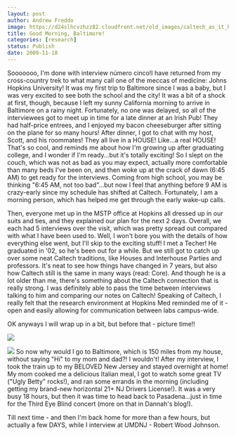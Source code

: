 ```yaml
---
layout: post
author: Andrew Freddo
image: https://d24slhcvzhzz82.cloudfront.net/old_images/caltech_as_it_happens/6a0105349b8251970b0120a6b0495e970b.jpg
title: Good Morning, Baltimore!
categories: [research]
status: Publish
date: 2009-11-18
---
```



Sooooooo, I'm done with interview número cinco!I have returned from my cross-country trek to what many call one of the meccas of medicine: Johns Hopkins University! It was my first trip to Baltimore since I was a baby, but I was very excited to see both the school and the city! It was a bit of a shock at first, though, because I left my sunny California morning to arrive in Baltimore on a rainy night. Fortunately, no one was delayed, so all of the interviewees got to meet up in time for a late dinner at an Irish Pub! They had half-price entrees, and I enjoyed my bacon cheeseburger after sitting on the plane for so many hours!
After dinner, I got to chat with my host, Scott, and his roommates! They all live in a HOUSE! Like...a real HOUSE! That's so cool, and reminds me about how I'm growing up after graduating college, and I wonder if I'm ready...but it's totally exciting! So I slept on the couch, which was not as bad as you may expect, actually more comfortable than many beds I've been on, and then woke up at the crack of dawn (6:45 AM) to get ready for the interviews. Coming from high school, you may be thinking "6:45 AM, not too bad"...but now I feel that anything before 9 AM is crazy-early since my schedule has shifted at Caltech. Fortunately, I am a morning person, which has helped me get through the early wake-up calls.

Then, everyone met up in the MSTP office at Hopkins all dressed up in our suits and ties, and they explained our plan for the next 2 days. Overall, we each had 5 interviews over the visit, which was pretty spread out compared with what I have been used to. Well, I won't bore you with the details of how everything else went, but I'll skip to the exciting stuff!
I met a Techer! He graduated in '02, so he's been out for a while. But we still got to catch up over some neat Caltech traditions, like Houses and Interhouse Parties and professors. It's neat to see how things have changed in 7 years, but also how Caltech still is the same in many ways (read: Core). And though he is a lot older than me, there's something about the Caltech connection that is really strong. I was definitely able to pass the time between interviews talking to him and comparing our notes on Caltech! Speaking of Caltech, I really felt that the research environment at Hopkins Med reminded me of it - open and easily allowing for communication between labs campus-wide.

OK anyways I will wrap up in a bit, but before that - picture time!!

![](https://d24slhcvzhzz82.cloudfront.net/old_images/caltech_as_it_happens/6a0105349b8251970b012875b29dce970c.jpg)

![](https://d24slhcvzhzz82.cloudfront.net/old_images/caltech_as_it_happens/6a0105349b8251970b012875b29ea5970c.jpg)
So now why would I go to Baltimore, which is 150 miles from my house, without saying "Hi" to my mom and dad?! I wouldn't! After my interview, I took the train up to my BELOVED New Jersey and stayed overnight at home! My mom cooked me a delicious Italian meal, I got to watch some great TV ("Ugly Betty" rocks!), and ran some errands in the morning (including getting my brand-new horizontal 21+ NJ Drivers License!). It was a very busy 18 hours, but then it was time to head back to Pasadena...just in time for the Third Eye Blind concert (more on that in Dannah's blog!).

Till next time - and then I'm back home for more than a few hours, but actually a few DAYS, while I interview at UMDNJ - Robert Wood Johnson.

